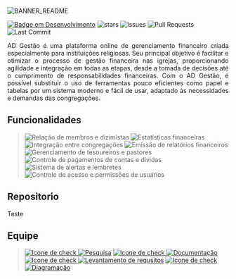 ![BANNER_README](https://user-images.githubusercontent.com/60708311/211361317-8ed0ed0c-8be3-4621-84f2-249afb7cbe7f.png)

[![Badge em Desenvolvimento](https://img.shields.io/badge/Status-Prototipagem-green?logoColor=7834cd&labelColor=white&color=C2A334&style=for-the-badge)](https://github.com/maicon15rp/Music-Lyric-Download)
![stars](https://img.shields.io/github/stars/maiconrp/AD-Gestao.svg?labelColor=white&color=C2A334&style=for-the-badge)
![Issues](https://img.shields.io/github/issues/maiconrp/AD-Gestao?labelColor=white&color=C2A334&style=for-the-badge)
![Pull Requests](https://img.shields.io/github/issues-pr/maiconrp/AD-Gestao?labelColor=white&color=C2A334&style=for-the-badge)
![Last Commit](https://img.shields.io/github/last-commit/maiconrp/AD-Gestao?display_timestamp=committer&labelColor=white&color=C2A334&style=for-the-badge)
<!-- ![Commit Activy](https://img.shields.io/github/commit-activity/w/maiconrp/AD-Gestao?labelColor=white&color=C2A334&style=for-the-badge)-->

<p align="justify">
AD Gestão é uma plataforma online de gerenciamento financeiro criada especialmente para instituições religiosas. Seu principal objetivo é facilitar e otimizar o processo de gestão financeira nas igrejas, proporcionando agilidade e integração em todas as etapas, desde a tomada de decisões até o cumprimento de responsabilidades financeiras. Com o AD Gestão, é possível substituir o uso de ferramentas pouco eficientes como papel e tabelas por um sistema moderno e fácil de usar, adaptado às necessidades e demandas das congregações.
</p>

## Funcionalidades
> ![Relação de membros e dizimistas](https://img.shields.io/badge/Relação%20de%20membros%20e%20dizimistas-white?style=for-the-badge&logo=clipboard-list&logoColor=white)
![Estatísticas financeiras](https://img.shields.io/badge/Estatísticas%20financeiras-C2A334?style=for-the-badge&logo=clipboard-list&logoColor=white)
![Integração entre congregações](https://img.shields.io/badge/Integração%20entre%20congregações-white?style=for-the-badge&logo=clipboard-list&logoColor=white)
![Emissão de relatórios financeiros](https://img.shields.io/badge/Emissão%20de%20relatórios-C2A334?style=for-the-badge&logo=clipboard-list&logoColor=white)
![Gerenciamento de tesoureiros e pastores](https://img.shields.io/badge/Gerencia%20de%20tesoureiros%20e%20pastores-white?style=for-the-badge&logo=clipboard-list&logoColor=white)
![Controle de pagamentos de contas e dívidas](https://img.shields.io/badge/Controle%20de%20pagamentos%20de%20contas%20e%20dívidas-C2A334?style=for-the-badge&logo=clipboard-list&logoColor=white)
![Sistema de alertas e lembretes](https://img.shields.io/badge/Sistema%20de%20alertas-white?style=for-the-badge&logo=clipboard-list&logoColor=white)
![Controle de acesso e permissões de usuários](https://img.shields.io/badge/Controle%20de%20usuários-C2A334?style=for-the-badge&logo=clipboard-list&logoColor=white)

## Repositorio
Teste

## Equipe
> [![Icone de check](https://img.shields.io/badge/✔️-white?style=for-the-badge&logoColor=blue)
![Pesquisa](https://img.shields.io/badge/Bruno%20Reis-C2A334?style=for-the-badge&logo=clipboard-list&logoColor=white)](https://github.com/brunoreisx)
[![Icone de check](https://img.shields.io/badge/✔️-white?style=for-the-badge&logoColor=blue)
![Documentação](https://img.shields.io/badge/Maicon%20Robert-C2A334?style=for-the-badge&logo=clipboard-list&logoColor=white)](https://github.com/maiconrp)
[![Icone de check](https://img.shields.io/badge/✔️-white?style=for-the-badge&logoColor=blue)
![Levantamento de requsitos](https://img.shields.io/badge/Paulo%20César-C2A334?style=for-the-badge&logo=clipboard-list&logoColor=white)](https://github.com/Soneca-Zzz)
[![Icone de check](https://img.shields.io/badge/✔️-white?style=for-the-badge&logoColor=blue)
![Diagramação](https://img.shields.io/badge/Victor%20Fonteles-C2A334?style=for-the-badge&logo=clipboard-list&logoColor=white)](https://github.com/Voctor-367)

